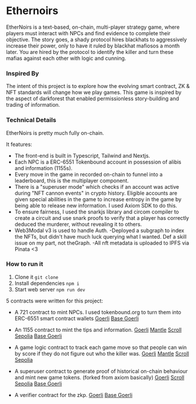 # Ethernoirs

EtherNoirs is a text-based, on-chain, multi-player strategy game, where players must interact with NPCs and find evidence to complete their objective. The story goes, a shady protocol hires blackhats to aggressively increase their power, only to have it ruled by blackhat mafiosos a month later. You are hired by the protocol to identify the killer and turn these mafias against each other with logic and cunning.

### Inspired By 
The intent of this project is to explore how the evolving smart contract, ZK & NFT standards will change how we play games. This game is inspired by the aspect of darkforest that enabled permissionless story-building and trading of information.

### Technical Details
EtherNoirs is pretty much fully on-chain. 

It features: 
- The front-end is built in Typescript, Tailwind and Nextjs.
- Each NPC is a ERC-6551 Tokenbound account in possession of alibis and information (1155s). 
- Every move in the game in recorded on-chain to funnel into a leaderboard, this is the multiplayer component. 
- There is a "superuser mode" which checks if an account was active during "NFT cannon events" in crypto history. Eligible accounts are given special abilities in the game to increase entropy in the game by being able to release new information. I used Axiom SDK to do this. 
- To ensure fairness, I used the snarkjs library and circom compiler to create a circuit and use snark proofs to verify that a player has correctly deduced the murderer, without revealing it to others. 
- Web3Modal v3 is used to handle Auth. -Deployed a subgraph to index the NFTs, but didn't have much luck querying what I wanted. Def a skill issue on my part, not theGraph. -All nft metadata is uploaded to IPFS via Pinata <3

### How to run it 

1. Clone it `git clone`
2. Install dependencies `npm i`
3. Start web server `npm run dev`



5 contracts were written for this project: 
- A 721 contract to mint NPCs. I used tokenbound.org to turn them into ERC-6551 smart contract wallets
[Goerli](https://goerli.etherscan.io/address/0xcd844945c5a130A20a8DAd6FD7141D7654c49218)
[Base Goerli](https://goerli.basescan.org/address/0xA647110A28A52B07748b8526A4DF4A308a646016)

- An 1155 contract to mint the tips and information. 
[Goerli](https://goerli.etherscan.io/address/0x6703759B89F386A33f2bBcF73B363deb2bd81692)
[Mantle](https://explorer.testnet.mantle.xyz/address/0x677df0cb865368207999F2862Ece576dC56D8dF6)
[Scroll Sepolia](https://sepolia-blockscout.scroll.io/address/0xcd844945c5a130A20a8DAd6FD7141D7654c49218)
[Base Goerli](https://goerli.basescan.org/address/0xcd844945c5a130A20a8DAd6FD7141D7654c49218)

- A game logic contract to track each game move so that people can win by score if they do not figure out who the killer was. 
[Goerli](https://goerli.etherscan.io/address/0x8162c80C51b2d756E0b9678F5241d6aa71b64805)
[Mantle](https://explorer.testnet.mantle.xyz/address/0x0Cf17D5DcDA9cF25889cEc9ae5610B0FB9725F65)
[Scroll Sepolia](https://sepolia-blockscout.scroll.io/address/0xA8Ed3851F5A6D9782EB5604C89e46BABe98E6706)

- A superuser contract to generate proof of historical on-chain behaviour and mint new game tokens. (forked from axiom basically) 
[Goerli](https://goerli.etherscan.io/address/0xdbFfC7AC517f8223FB36e5647b2623cfF20D3A56)
[Scroll Sepolia](https://sepolia-blockscout.scroll.io/address/0x0536Ea95f78F109A8f46d89d02Ba15d414B51bE7)
[Base Goerli](https://goerli.basescan.org/address/0xA8Ed3851F5A6D9782EB5604C89e46BABe98E6706)

- A verifier contract for the zkp.
[Goerli](https://goerli.etherscan.io/address/0x2658FB8C711CD23e66E50b83e9Aec3E03803A562)
[Base Goerli](https://goerli.basescan.org/address/0xCb58a793d91eFEd4c97B1bEFAb43C8d960dCA194)

